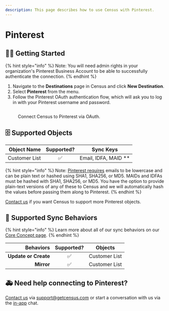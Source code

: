 ```yaml
---
description: This page describes how to use Census with Pinterest.
---
```


# Pinterest

## 🏃‍♀️ Getting Started

{% hint style="info" %}
Note: You will need admin rights in your organization's Pinterest Business Account to be able to successfully authenticate the connection.
{% endhint %}

1. Navigate to the **Destinations** page in Census and click **New Destination**.
2. Select **Pinterest** from the menu.
3. Follow the Pinterest OAuth authentication flow, which will ask you to log in with your Pinterest username and password.

<figure><img src="../.gitbook/assets/Screen Shot 2022-12-01 at 9.04.09 PM.png" alt=""><figcaption><p>Connect Census to Pinterest via OAuth.</p></figcaption></figure>

## 🗄 Supported Objects

| **Object Name** | **Supported?** | **Sync Keys**        |
| --------------: | :------------: | ---------------------- |
|   Customer List |        ✅       | Email, IDFA, MAID \*\* |

{% hint style="info" %}
Note: [Pinterest requires](https://developers.pinterest.com/docs/api/v5/#tag/customer\_lists) emails to be lowercase and can be plain text or hashed using SHA1, SHA256, or MD5. MAIDs and IDFAs must be hashed with SHA1, SHA256, or MD5. You have the option to provide plain-text versions of any of these to Census and we will automatically hash the values before passing them along to Pinterest.
{% endhint %}

[Contact us](mailto:support@getcensus.com) if you want Census to support more Pinterest objects.

## 🔄 Supported Sync Behaviors

{% hint style="info" %}
Learn more about all of our sync behaviors on our [Core Concept page](../basics/core-concept/#the-different-sync-behaviors).
{% endhint %}

|        **Behaviors** | **Supported?** |  **Objects**  |
| -------------------: | :------------: | :-----------: |
| **Update or Create** |        ✅       | Customer List |
|           **Mirror** |        ✅       | Customer List |

## 🚑 Need help connecting to Pinterest?

[Contact us](mailto:support@getcensus.com) via support@getcensus.com or start a conversation with us via the [in-app](https://app.getcensus.com) chat.
